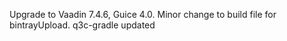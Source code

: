 Upgrade to Vaadin 7.4.6, Guice 4.0.  Minor change to build file for bintrayUpload.  q3c-gradle updated